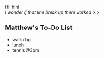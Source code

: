 Hi!
hihi  
*I wonder if that line break up there worked >.>*  
## Matthew's To-Do List
- walk dog
- lunch
- tennis @3pm
